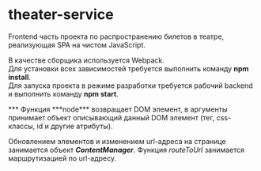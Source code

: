 # theater-service
<p>Frontend часть проекта по распространению билетов в театре, реализующая SPA на чистом JavaScript.</p>
<p>В качестве сборщика используется Webpack.<br>
Для установки всех зависимостей требуется выполнить команду <b>npm install</b>.<br>
Для запуска проекта в режиме разработки требуется рабочий backend и выполнить команду <b>npm start</b>. </p>
***
Функция ***node*** возвращает DOM элемент, в аргументы принимает объект описывающий данный DOM элемент (тег, css-классы, id и другие атрибуты).

Обновлением элементов и изменением url-адреса на странице занимается объект ***ContentManager***.
Функция _routeToUrl_ занимается маршрутизацией по url-адресу.
